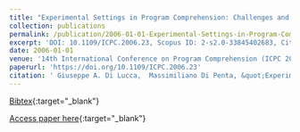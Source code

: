 ```yaml
---
title: "Experimental Settings in Program Comprehension: Challenges and Open Issues"
collection: publications
permalink: /publication/2006-01-01-Experimental-Settings-in-Program-Comprehension-Challenges-and-Open-Issues
excerpt: 'DOI: 10.1109/ICPC.2006.23, Scopus ID: 2-s2.0-33845402683, Cited by: 7'
date: 2006-01-01
venue: '14th International Conference on Program Comprehension (ICPC 2006), 14-16 June 2006, Athens, Greece'
paperurl: 'https://doi.org/10.1109/ICPC.2006.23'
citation: ' Giuseppe A. Di Lucca,  Massimiliano Di Penta, &quot;Experimental Settings in Program Comprehension: Challenges and Open Issues.&quot; 14th International Conference on Program Comprehension (ICPC 2006), 14-16 June 2006, Athens, Greece, 2006.'
---
```

[Bibtex](https://dblp.org/rec/bib/conf/iwpc/LuccaP06){:target="_blank"}

[Access paper here](https://doi.org/10.1109/ICPC.2006.23){:target="_blank"}
